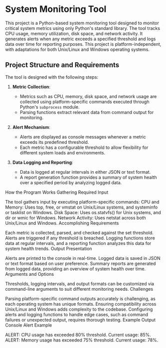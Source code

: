 # System Monitoring Tool

This project is a Python-based system monitoring tool designed to monitor critical system metrics using only Python's standard library. The tool tracks CPU usage, memory utilization, disk space, and network activity. It generates alerts when any metric exceeds a specified threshold and logs data over time for reporting purposes. This project is platform-independent, with adaptations for both Unix/Linux and Windows operating systems.

## Project Structure and Requirements

The tool is designed with the following steps:

1. **Metric Collection**: 
   - Metrics such as CPU, memory, disk space, and network usage are collected using platform-specific commands executed through Python's `subprocess` module.
   - Parsing functions extract relevant data from command output for monitoring.

2. **Alert Mechanism**: 
   - Alerts are displayed as console messages whenever a metric exceeds its predefined threshold.
   - Each metric has a configurable threshold to allow flexibility for different system loads and environments.

3. **Data Logging and Reporting**:
   - Data is logged at regular intervals in either JSON or text format.
   - A report generation function provides a summary of system health over a specified period by analyzing logged data.

How the Program Works
Gathering Required Input

The tool gathers input by executing platform-specific commands:
CPU and Memory: Uses top, free, or vmstat on Unix/Linux systems, and systeminfo or tasklist on Windows.
Disk Space: Uses os.statvfs() for Unix systems, and dir or wmic for Windows.
Network Activity: Uses netstat across both Unix/Linux and Windows.
Accomplishing Requirements

Each metric is collected, parsed, and checked against the set threshold. Alerts are triggered if any threshold is breached.
Logging functions store data at regular intervals, and a reporting function analyzes this data for system health trends.
Output Presentation

Alerts are printed to the console in real-time.
Logged data is saved in JSON or text format based on user preference.
Summary reports are generated from logged data, providing an overview of system health over time.
Arguments and Options

Thresholds, logging intervals, and output formats can be customized via command-line arguments to suit different monitoring needs.
Challenges

Parsing platform-specific command outputs accurately is challenging, as each operating system has unique formats.
Ensuring compatibility across Unix/Linux and Windows adds complexity to the codebase.
Configuring alerts and logging functions to handle edge cases, such as command failures or unexpected output, requires thorough testing.
Example Output
Console Alert Example

ALERT: CPU usage has exceeded 80% threshold. Current usage: 85%.
ALERT: Memory usage has exceeded 75% threshold. Current usage: 78%.
